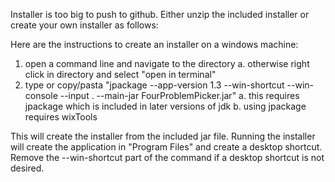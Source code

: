 Installer is too big to push to github. Either unzip the included installer 
or create your own installer as follows:

Here are the instructions to create an installer on a windows machine:

1. open a command line and navigate to the directory
	a. otherwise right click in directory and select "open in terminal"
2. type or copy/pasta "jpackage --app-version 1.3 --win-shortcut --win-console --input . --main-jar FourProblemPicker.jar"
	a. this requires jpackage which is included in later
		versions of jdk 
	b. using jpackage requires wixTools

This will create the installer from the included jar file. Running the installer 
will create the application in "Program Files" and create a desktop shortcut. 
Remove the --win-shortcut part of the command if a desktop shortcut is not desired.


